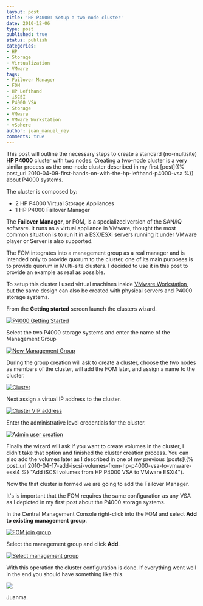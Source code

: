 ```yaml
---
layout: post
title: 'HP P4000: Setup a two-node cluster'
date: 2010-12-06
type: post
published: true
status: publish
categories:
- HP
- Storage
- Virtualization
- VMware
tags:
- Failover Manager
- FOM
- HP Lefthand
- iSCSI
- P4000 VSA
- Storage
- VMware
- VMware Workstation
- vSphere
author: juan_manuel_rey
comments: true
---
```


This post will outline the necessary steps to create a standard (no-multisite) **HP P4000** cluster with two nodes. Creating a two-node cluster is a very similar process as the one-node cluster described in my first [post]({% post_url 2010-04-09-first-hands-on-with-the-hp-lefthand-p4000-vsa %}) about P4000 systems.

The cluster is composed by:

-   2 HP P4000 Virtual Storage Appliances
-   1 HP P4000 Failover Manager

The **Failover Manager**, or FOM, is a specialized version of the SAN/iQ software. It runs as a virtual appliance in VMware, thought the most common situation is to run it in a ESX/ESXi servers running it under VMware player or Server is also supported.

The FOM integrates into a management group as a real manager and is intended only to provide quorum to the cluster, one of its main purposes is to provide quorum in Multi-site clusters. I decided to use it in this post to provide an example as real as possible.

To setup this cluster I used virtual machines inside [VMware Workstation](http://www.vmware.com/products/workstation/index.html), but the same design can also be created with physical servers and P4000 storage systems.

From the **Getting started** screen launch the clusters wizard.

[![](/images/vjm-p4000_thumb.png "P4000 Getting Started")]({{site.url}}/images/vjm-p4000.png)

Select the two P4000 storage systems and enter the name of the Management Group

[![](/images/new_mgmt-group.png "New Management Group")]({{site.url}}/images/new_mgmt-group.png)

During the group creation will ask to create a cluster, choose the two nodes as members of the cluster, will add the FOM later, and assign a name to the cluster.

[![](/images/clusterlab01.png "Cluster")]({{site.url}}/images/clusterlab01.png)

Next assign a virtual IP address to the cluster.

[![](/images/clusterlab01_02.png "Cluster VIP address")]({{site.url}}/images/clusterlab01_02.png)

Enter the administrative level credentials for the cluster.

[![](/images/admin_user.png "Admin user creation")]({{site.url}}/images/admin_user.png)

Finally the wizard will ask if you want to create volumes in the cluster, I didn't take that option and finished the cluster creation process. You can also add the volumes later as I described in one of my previous [posts]({% post_url 2010-04-17-add-iscsi-volumes-from-hp-p4000-vsa-to-vmware-esxi4 %} "Add iSCSI volumes from HP P4000 VSA to VMware ESXi4").

Now the that cluster is formed we are going to add the Failover Manager.

It's is important that the FOM requires the same configuration as any VSA as I depicted in my first post about the P4000 storage systems.

In the Central Management Console right-click into the FOM and select **Add to existing management group**.

[![](/images/fom_join.png "FOM join group")]({{site.url}}/images/fom_join.png)

Select the management group and click **Add**.

[![](/images/fom_join2.png "Select management group")]({{site.url}}/images/fom_join2.png)

With this operation the cluster configuration is done. If everything went well in the end you should have something like this.

[![](/images/fom_join3.png)]({{site.url}}/images/fom_join3.png)

Juanma.
